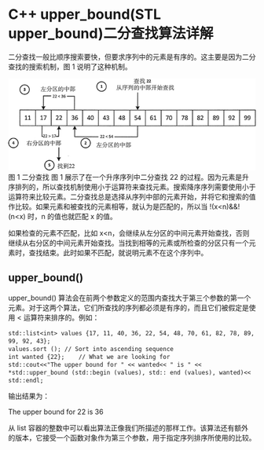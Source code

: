 # C++ upper_bound(STL upper_bound)二分查找算法详解

二分查找一般比顺序搜索要快，但要求序列中的元素是有序的。这主要是因为二分查找的搜索机制，图 1 说明了这种机制。

![](img/4b74cba4d139449e467c84b93f3d87c6.jpg)
图 1 二分查找
图 1 展示了在一个升序序列中二分查找 22 的过程。因为元素是升序排列的，所以查找机制使用小于运算符来查找元素。搜索降序序列需要使用小于运算符来比较元素。二分查找总是选择从序列中部的元素开始，并将它和搜索的值作比较。如果元素和被查找的元素相等，就认为是匹配的，所以当 !(x<n)&&!(n<x) 时，n 的值也就匹配 x 的值。

如果检查的元素不匹配，比如 x<n，会继续从左分区的中间元素开始查找，否则继续从右分区的中间元素开始查找。当找到相等的元素或所检查的分区只有一个元素时，查找结束。此时如果不匹配，就说明元素不在这个序列中。

## upper_bound()

upper_bound() 算法会在前两个参数定义的范围内查找大于第三个参数的第一个元素。对于这两个算法，它们所查找的序列都必须是有序的，而且它们被假定是使用 < 运算符来排序的。例如：

```
std::list<int> values {17, 11, 40, 36, 22, 54, 48, 70, 61, 82, 78, 89, 99, 92, 43};
values.sort (); // Sort into ascending sequence
int wanted {22};    // What we are looking for
std::cout<<"The upper bound for " << wanted<< " is " << *std::upper_bound (std::begin (values), std:: end (values), wanted)<< std::endl;
```

输出结果为：

The upper bound for 22 is 36

从 list 容器的整数中可以看出算法正像我们所描述的那样工作。该算法还有额外 的版本，它接受一个函数对象作为第三个参数，用于指定序列排序所使用的比较。